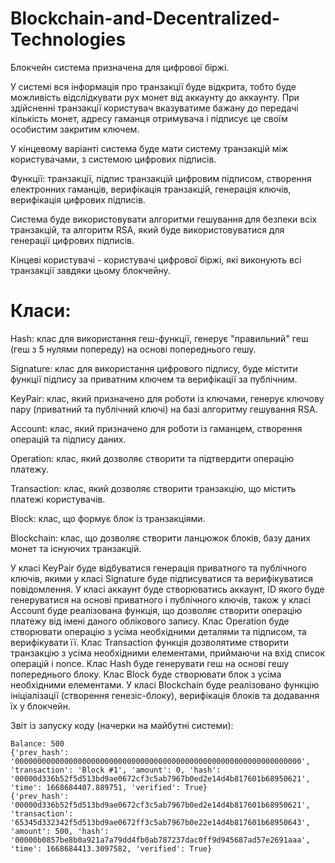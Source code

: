 # Blockchain-and-Decentralized-Technologies

Блокчейн система призначена для цифрової біржі.

У системі вся інформація про транзакції буде відкрита, тобто буде можливість відслідкувати рух монет від аккаунту до аккаунту.
При здійсненні транзакції користувач вказуватиме бажану до передачі кількість монет, адресу гаманця отримувача і підписує це своїм особистим закритим ключем.

У кінцевому варіанті система буде мати систему транзакцій між користувачами, з системою цифрових підписів.

Функції: транзакції, підпис транзакцій цифровим підписом, створення електронних гаманців, верифікація транзакцій, генерація ключів, верифікація цифрових підписів.

Система буде використовувати алгоритми гешування для безпеки всіх транзакцій, та алгоритм RSA, який буде використовуватися для генерації цифрових підписів.

Кінцеві користувачі - користувачі цифрової біржі, які виконують всі транзакції завдяки цьому блокчейну.

# Класи:

Hash: клас для використання геш-функції, генерує "правильний" геш (геш з 5 нулями попереду) на основі попереднього гешу.

Signature: клас для використання цифрового підпису, буде містити функції підпису за приватним ключем та верифікації за публічним.

KeyPair: клас, який призначено для роботи із ключами, генерує ключову пару (приватний та публічний ключі) на базі алгоритму гешування RSA.

Account: клас, який призначено для роботи із гаманцем, створення операцій та підпису даних.

Operation: клас, який дозволяє створити та підтвердити операцію платежу.

Transaction: клас, який дозволяє створити транзакцію, що містить платежі користувачів.

Block: клас, що формує блок із транзакціями.

Blockchain: клас, що дозволяє створити ланцюжок блоків, базу даних монет та існуючих транзакцій.

У класі KeyPair буде відбуватися генерація приватного та публічного ключів, якими у класі Signature буде підписуватися та верифікуватися повідомлення. У класі аккаунт буде створюватись аккаунт, ID якого буде генеруватися на основі приватного і публічного ключів, також у класі Account буде реалізована функція, що дозволяє створити операцію платежу від імені даного облікового запису. Клас Operation буде створювати операцію з усіма необхідними деталями та підписом, та верифікувати її. Клас Transaction функція дозволятиме створити транзакцію з усіма необхідними елементами, приймаючи на вхід список операцій і nonce. Клас Hash буде генерувати геш на основі гешу попереднього блоку. Клас Block буде створювати блок з усіма необхідними елементами. У класі Blockchain буде реалізовано функцію ініціалізації (створення генезіс-блоку), верифікація блоків та додавання їх у блокчейн. 


Звіт із запуску коду (начерки на майбутні системи):
```
Balance: 500
{'prev_hash': '0000000000000000000000000000000000000000000000000000000000000000', 'transaction': 'Block #1', 'amount': 0, 'hash': '00000d336b52f5d513bd9ae0672cf3c5ab7967b0ed2e14d4b817601b68950621', 'time': 1668684407.889751, 'verified': True}
{'prev_hash': '00000d336b52f5d513bd9ae0672cf3c5ab7967b0ed2e14d4b817601b68950621', 'transaction': '65345d332342f5d513bd9ae0672ff3c5ab7967b0e22e14d4b817601b68950643', 'amount': 500, 'hash': '00000b0857be8b0a921a7a79dd4fb0ab787237dac0ff9d945687ad57e2691aaa', 'time': 1668684413.3097582, 'verified': True}
```
